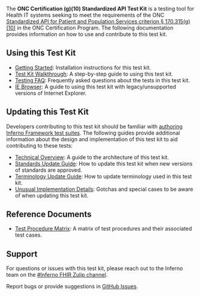 The **ONC Certification (g)(10) Standardized API Test Kit** is a testing tool
for Health IT systems seeking to meet the requirements of the ONC [Standardized
API for Patient and Population Services criterion §
170.315(g)(10)](https://www.healthit.gov/test-method/standardized-api-patient-and-population-services)
in the ONC Certification Program. The following documentation provides information
on how to use and contribute to this test kit.

## Using this Test Kit

* [Getting Started](https://github.com/onc-healthit/onc-certification-g10-test-kit/?tab=readme-ov-file#getting-started): Installation instructions for this test kit.
* [Test Kit Walkthrough](Walkthrough): A step-by-step guide to using this test kit.
* [Testing FAQ](FAQ.md): Frequently asked questions about the tests in this test kit.
* [IE Browser](IE-Browser): A guide to using this test kit with legacy/unsupported versions of Internet Explorer.

## Updating this Test Kit

Developers contributing to this test kit should be familiar with [authoring
Inferno Framework test suites](https://inferno-framework.github.io/docs/writing-tests/).  The following guides provide additional
information about the design and implementation of this test kit to aid
contributing to these tests:

* [Technical Overview](Technical-Overview): A guide to the architecture of this test kit.
* [Standards Update Guide](SVAP-Update-Guide): How to update this test kit when new versions of standards are approved.
* [Terminology Update Guide](Terminology-Update-Guide): How to update terminology used in this test kit.
* [Unusual Implementation Details](Unusual-Implementation-Details):  Gotchas and special cases to be aware of when updating this test kit.

## Reference Documents
* [Test Procedure Matrix](https://github.com/onc-healthit/onc-certification-g10-test-kit/raw/refs/heads/main/onc_certification_g10_matrix.xlsx): A matrix of test procedures and their associated test cases.

## Support

For questions or issues with this test kit, please reach out to the Inferno team
on the [#Inferno FHIR Zulip
channel](https://chat.fhir.org/#narrow/stream/179309-inferno).

Report bugs or provide suggestions in [GitHub Issues](https://github.com/onc-healthit/onc-certification-g10-test-kit/issues).